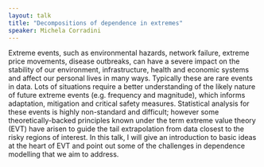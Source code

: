 ```yaml
---
layout: talk
title: "Decompositions of dependence in extremes"
speaker: Michela Corradini
---
```

Extreme events, such as environmental hazards, network failure, extreme price movements, disease outbreaks, can have a severe impact on the stability of our environment, infrastructure, health and economic systems and affect our personal lives in many ways. Typically these are rare events in data. Lots of situations require a better understanding of the likely nature of future extreme events (e.g. frequency and magnitude), which informs adaptation, mitigation and critical safety measures. Statistical analysis for these events is highly non-standard and difficult; however some theoretically-backed principles known under the term extreme value theory (EVT) have arisen to guide the tail extrapolation from data closest to the risky regions of interest. In this talk, I will give an introduction to basic ideas at the heart of EVT and point out some of the challenges in dependence modelling that we aim to address.

